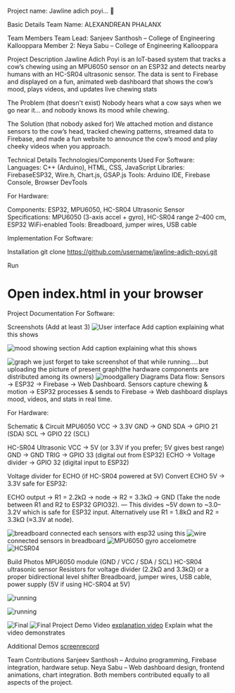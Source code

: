 Project name: Jawline adich poyi... 🎯

Basic Details
Team Name: ALEXANDREAN PHALANX

Team Members
Team Lead: Sanjeev Santhosh – College of Engineering Kallooppara
Member 2: Neya Sabu – College of Engineering Kallooppara

Project Description
Jawline Adich Poyi is an IoT-based system that tracks a cow’s chewing using an MPU6050 sensor on an ESP32 and detects nearby humans with an HC-SR04 ultrasonic sensor. The data is sent to Firebase and displayed on a fun, animated web dashboard that shows the cow’s mood, plays videos, and updates live chewing stats

The Problem (that doesn't exist)
Nobody hears what a cow says when we go near it… and nobody knows its mood while chewing.

The Solution (that nobody asked for)
We attached motion and distance sensors to the cow’s head, tracked chewing patterns, streamed data to Firebase, and made a fun website to announce the cow’s mood and play cheeky videos when you approach.

Technical Details
Technologies/Components Used
For Software:
Languages: C++ (Arduino), HTML, CSS, JavaScript
Libraries: FirebaseESP32, Wire.h, Chart.js, GSAP.js
Tools: Arduino IDE, Firebase Console, Browser DevTools

For Hardware:

Components: ESP32, MPU6050, HC-SR04 Ultrasonic Sensor
Specifications: MPU6050 (3-axis accel + gyro), HC-SR04 range 2–400 cm, ESP32 WiFi-enabled
Tools: Breadboard, jumper wires, USB cable

Implementation
For Software:

Installation
git clone https://github.com/username/jawline-adich-poyi.git


Run
# Open index.html in your browser

Project Documentation
For Software:

Screenshots (Add at least 3)
![User interface](vids/front1.png) Add caption explaining what this shows

![mood showing section](vids/moodface1.png) Add caption explaining what this shows

![graph](vids/graphsection1.png) we just forget to take screenshot of that while running.....but uploading the picture of present graph(the hardware components are distributed among its owners)
![moodgallery](vids/moodgallery1.png)
Diagrams
Data flow: Sensors → ESP32 → Firebase → Web Dashboard.
Sensors capture chewing & motion → ESP32 processes & sends to Firebase → Web dashboard displays mood, videos, and stats in real time.

For Hardware:

Schematic & Circuit
MPU6050
VCC → 3.3V
GND → GND
SDA → GPIO 21 (SDA)
SCL → GPIO 22 (SCL)

HC-SR04 Ultrasonic
VCC → 5V (or 3.3V if you prefer; 5V gives best range)
GND → GND
TRIG → GPIO 33 (digital out from ESP32)
ECHO → Voltage divider → GPIO 32 (digital input to ESP32)

Voltage divider for ECHO (if HC-SR04 powered at 5V)
Convert ECHO 5V → 3.3V safe for ESP32:

ECHO output → R1 = 2.2kΩ → node → R2 = 3.3kΩ → GND
(Take the node between R1 and R2 to ESP32 GPIO32).
— This divides ~5V down to ~3.0–3.2V which is safe for ESP32 input.
Alternatively use R1 = 1.8kΩ and R2 = 3.3kΩ (≈3.3V at node).

![breadboard](vids/breadboard1.jpg) connected each sensors with esp32 using this
![wire](vids/wire1.jpg) connected sensors in breadboard
![MPU6050 gyro accelometre](vids/gyro1.jpg)
![HCSR04](vids/hc1.jpg)
 
Build Photos
MPU6050 module (GND / VCC / SDA / SCL)
HC-SR04 ultrasonic sensor
Resistors for voltage divider (2.2kΩ and 3.3kΩ) or a proper bidirectional level shifter
Breadboard, jumper wires, USB cable, power supply (5V if using HC-SR04 at 5V)

![running](vidss/running1.jpg) 

![running](vids/runningg.jpg) 

![Final](vids/finalproject11.jpg) 
![Final](vids/finalproject111.jpg)
Project Demo
Video
[explanation video](vids/finalvideo2.mp4) Explain what the video demonstrates

Additional Demos
[screenrecord](vids/screenrecord1.mp4)

Team Contributions
Sanjeev Santhosh – Arduino programming, Firebase integration, hardware setup.
Neya Sabu – Web dashboard design, frontend animations, chart integration.
Both members contributed equally to all aspects of the project.
